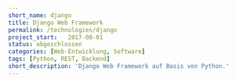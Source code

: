 ```yaml
---
short_name: django
title: Django Web Framework
permalink: /technologies/django
project_start:   2017-08-01 
status: abgeschlossen
categories: [Web-Entwicklung, Software]
tags: [Python, REST, Backend]
short_description: 'Django Web Framework auf Basis von Python.'
---
```


